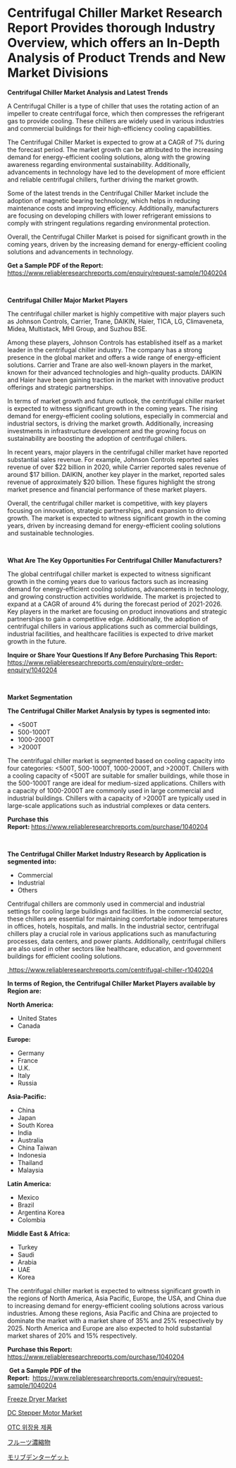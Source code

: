 <p><h1>Centrifugal Chiller Market Research Report Provides thorough Industry Overview, which offers an In-Depth Analysis of Product Trends and New Market Divisions</h1></p><p><strong>Centrifugal Chiller Market Analysis and Latest Trends</strong></p>
<p><p>A Centrifugal Chiller is a type of chiller that uses the rotating action of an impeller to create centrifugal force, which then compresses the refrigerant gas to provide cooling. These chillers are widely used in various industries and commercial buildings for their high-efficiency cooling capabilities.</p><p>The Centrifugal Chiller Market is expected to grow at a CAGR of 7% during the forecast period. The market growth can be attributed to the increasing demand for energy-efficient cooling solutions, along with the growing awareness regarding environmental sustainability. Additionally, advancements in technology have led to the development of more efficient and reliable centrifugal chillers, further driving the market growth.</p><p>Some of the latest trends in the Centrifugal Chiller Market include the adoption of magnetic bearing technology, which helps in reducing maintenance costs and improving efficiency. Additionally, manufacturers are focusing on developing chillers with lower refrigerant emissions to comply with stringent regulations regarding environmental protection.</p><p>Overall, the Centrifugal Chiller Market is poised for significant growth in the coming years, driven by the increasing demand for energy-efficient cooling solutions and advancements in technology.</p></p>
<p><strong>Get a Sample PDF of the Report:&nbsp;</strong> <a href="https://www.reliableresearchreports.com/enquiry/request-sample/1040204">https://www.reliableresearchreports.com/enquiry/request-sample/1040204</a></p>
<p>&nbsp;</p>
<p><strong>Centrifugal Chiller Major Market Players</strong></p>
<p><p>The centrifugal chiller market is highly competitive with major players such as Johnson Controls, Carrier, Trane, DAIKIN, Haier, TICA, LG, Climaveneta, Midea, Multistack, MHI Group, and Suzhou BSE. </p><p>Among these players, Johnson Controls has established itself as a market leader in the centrifugal chiller industry. The company has a strong presence in the global market and offers a wide range of energy-efficient solutions. Carrier and Trane are also well-known players in the market, known for their advanced technologies and high-quality products. DAIKIN and Haier have been gaining traction in the market with innovative product offerings and strategic partnerships.</p><p>In terms of market growth and future outlook, the centrifugal chiller market is expected to witness significant growth in the coming years. The rising demand for energy-efficient cooling solutions, especially in commercial and industrial sectors, is driving the market growth. Additionally, increasing investments in infrastructure development and the growing focus on sustainability are boosting the adoption of centrifugal chillers.</p><p>In recent years, major players in the centrifugal chiller market have reported substantial sales revenue. For example, Johnson Controls reported sales revenue of over $22 billion in 2020, while Carrier reported sales revenue of around $17 billion. DAIKIN, another key player in the market, reported sales revenue of approximately $20 billion. These figures highlight the strong market presence and financial performance of these market players.</p><p>Overall, the centrifugal chiller market is competitive, with key players focusing on innovation, strategic partnerships, and expansion to drive growth. The market is expected to witness significant growth in the coming years, driven by increasing demand for energy-efficient cooling solutions and sustainable technologies.</p></p>
<p>&nbsp;</p>
<p><strong>What Are The Key Opportunities For Centrifugal Chiller Manufacturers?</strong></p>
<p><p>The global centrifugal chiller market is expected to witness significant growth in the coming years due to various factors such as increasing demand for energy-efficient cooling solutions, advancements in technology, and growing construction activities worldwide. The market is projected to expand at a CAGR of around 4% during the forecast period of 2021-2026. Key players in the market are focusing on product innovations and strategic partnerships to gain a competitive edge. Additionally, the adoption of centrifugal chillers in various applications such as commercial buildings, industrial facilities, and healthcare facilities is expected to drive market growth in the future.</p></p>
<p><strong>Inquire or Share Your Questions If Any Before Purchasing This Report:</strong> <a href="https://www.reliableresearchreports.com/enquiry/pre-order-enquiry/1040204">https://www.reliableresearchreports.com/enquiry/pre-order-enquiry/1040204</a></p>
<p>&nbsp;</p>
<p><strong>Market Segmentation</strong></p>
<p><strong>The Centrifugal Chiller Market Analysis by types is segmented into:</strong></p>
<p><ul><li><500T</li><li>500-1000T</li><li>1000-2000T</li><li>>2000T</li></ul></p>
<p><p>The centrifugal chiller market is segmented based on cooling capacity into four categories: <500T, 500-1000T, 1000-2000T, and >2000T. Chillers with a cooling capacity of <500T are suitable for smaller buildings, while those in the 500-1000T range are ideal for medium-sized applications. Chillers with a capacity of 1000-2000T are commonly used in large commercial and industrial buildings. Chillers with a capacity of >2000T are typically used in large-scale applications such as industrial complexes or data centers.</p></p>
<p><strong>Purchase this Report:&nbsp;</strong><a href="https://www.reliableresearchreports.com/purchase/1040204">https://www.reliableresearchreports.com/purchase/1040204</a></p>
<p>&nbsp;</p>
<p><strong>The Centrifugal Chiller Market Industry Research by Application is segmented into:</strong></p>
<p><ul><li>Commercial</li><li>Industrial</li><li>Others</li></ul></p>
<p><p>Centrifugal chillers are commonly used in commercial and industrial settings for cooling large buildings and facilities. In the commercial sector, these chillers are essential for maintaining comfortable indoor temperatures in offices, hotels, hospitals, and malls. In the industrial sector, centrifugal chillers play a crucial role in various applications such as manufacturing processes, data centers, and power plants. Additionally, centrifugal chillers are also used in other sectors like healthcare, education, and government buildings for efficient cooling solutions.</p></p>
<p><a href="https://www.reliableresearchreports.com/centrifugal-chiller-r1040204">&nbsp;https://www.reliableresearchreports.com/centrifugal-chiller-r1040204</a></p>
<p><strong>In terms of Region, the Centrifugal Chiller Market Players available by Region are:</strong></p>
<p>
    <p> <strong> North America: </strong>
        <ul>
            <li>United States</li>
            <li>Canada</li>
        </ul>
        </p> 
    <p> <strong> Europe: </strong>
        <ul>
            <li>Germany</li>
            <li>France</li>
            <li>U.K.</li>
            <li>Italy</li>
            <li>Russia</li>
        </ul>
        </p> 
    <p> <strong> Asia-Pacific: </strong>
        <ul>
            <li>China</li>
            <li>Japan</li>
            <li>South Korea</li>
            <li>India</li>
            <li>Australia</li>
            <li>China Taiwan</li>
            <li>Indonesia</li>
            <li>Thailand</li>
            <li>Malaysia</li>
        </ul>
        </p> 
    <p> <strong> Latin America: </strong>
        <ul>
            <li>Mexico</li>
            <li>Brazil</li>
            <li>Argentina Korea</li>
            <li>Colombia</li>
        </ul>
        </p> 
    <p> <strong> Middle East & Africa: </strong>
        <ul>
            <li>Turkey</li>
            <li>Saudi</li>
            <li>Arabia</li>
            <li>UAE</li>
            <li>Korea</li>
        </ul>
    </p>
    </p>
<p><p>The centrifugal chiller market is expected to witness significant growth in the regions of North America, Asia Pacific, Europe, the USA, and China due to increasing demand for energy-efficient cooling solutions across various industries. Among these regions, Asia Pacific and China are projected to dominate the market with a market share of 35% and 25% respectively by 2025. North America and Europe are also expected to hold substantial market shares of 20% and 15% respectively.</p></p>
<p><strong>Purchase this Report: </strong><a href="https://www.reliableresearchreports.com/purchase/1040204">https://www.reliableresearchreports.com/purchase/1040204</a></p>
<p>&nbsp;<strong>Get a Sample PDF of the Report:&nbsp;&nbsp;</strong><a href="https://www.reliableresearchreports.com/enquiry/request-sample/1040204">https://www.reliableresearchreports.com/enquiry/request-sample/1040204</a></p>
<p><strong></strong></p>
<p><p><a href="https://github.com/BryceTownsendr/Market-Research-Report-List-4/blob/main/freeze-dryer-market.md">Freeze Dryer Market</a></p><p><a href="https://medium.com/@kaceyrath00/dc-stepper-motor-market-research-report-its-history-and-forecast-2024-to-2031-e653431f7aa7">DC Stepper Motor Market</a></p><p><a href="https://medium.com/@mekhirenner_87471/otc-%EC%9C%84%EC%9E%A5%EA%B4%80-%EC%A0%9C%ED%92%88-%EC%8B%9C%EC%9E%A5-%EB%B3%B4%EA%B3%A0%EC%84%9C%EB%8A%94-%EC%9D%B4-%EC%8B%9C%EC%9E%A5%EC%9D%98-%EC%B5%9C%EC%8B%A0-%ED%8A%B8%EB%A0%8C%EB%93%9C%EC%99%80-%EC%84%B1%EC%9E%A5-%EA%B8%B0%ED%9A%8C%EB%A5%BC-%EB%B3%B4%EC%97%AC%EC%A4%8D%EB%8B%88%EB%8B%A4-354c33b51544">OTC 위장용 제품</a></p><p><a href="https://github.com/cbigkbh02719/Market-Research-Report-List-1/blob/main/891125437465.md">フルーツ濃縮物</a></p><p><a href="https://medium.com/@lilliandach1969/%E3%83%A2%E3%83%AA%E3%83%96%E3%83%87%E3%83%B3%E3%82%BF%E3%83%BC%E3%82%B2%E3%83%83%E3%83%88%E5%B8%82%E5%A0%B4%E3%81%AF-%E5%B8%82%E5%A0%B4%E3%82%B7%E3%82%A7%E3%82%A2-%E5%B8%82%E5%A0%B4%E3%83%88%E3%83%AC%E3%83%B3%E3%83%89-%E5%B8%82%E5%A0%B4%E6%88%90%E9%95%B7%E3%81%AB%E9%96%A2%E3%81%99%E3%82%8B%E6%83%85%E5%A0%B1%E3%82%92%E6%8F%90%E4%BE%9B%E3%81%97%E3%81%A6%E3%81%84%E3%81%BE%E3%81%99-580db6b9ed34">モリブデンターゲット</a></p></p>